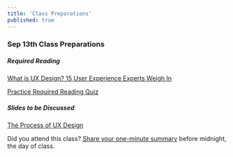 ```yaml
---
title: 'Class Preparations'
published: true
---
```


### Sep 13th Class Preparations

##### Required Reading
[What is UX Design? 15 User Experience Experts Weigh In](https://www.usertesting.com/blog/2015/09/16/what-is-ux-design-15-user-experience-experts-weigh-in/)

[Practice Required Reading Quiz](https://canvas.sfu.ca/courses/28233/quizzes/42324?classes=btn,btn-primary)

##### Slides to be Discussed
[The Process of UX Design](https://swipe.to/5279w)

Did you attend this class? [Share your one-minute summary](https://canvas.sfu.ca/courses/28233/discussion_topics/521265) before midnight, the day of class.
